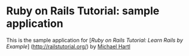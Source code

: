 # Ruby on Rails Tutorial: sample application

This is the sample application for [*Ruby on Rails Tutorial: Learn Rails by
Example*] (http://railstutorial.org/) by [Michael
Hartl](http://michaelhartl.com/)
